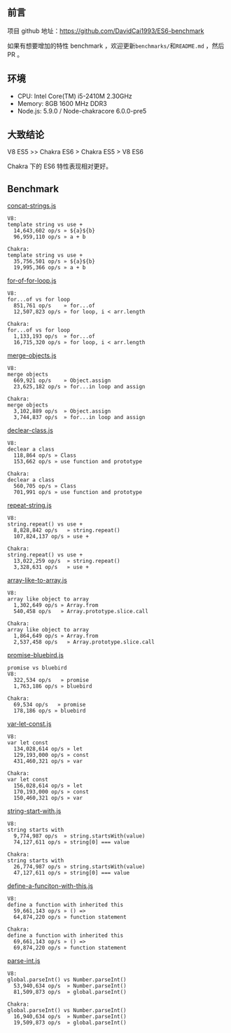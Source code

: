 ## 前言
项目 github 地址：https://github.com/DavidCai1993/ES6-benchmark

如果有想要增加的特性 benchmark ，欢迎更新`benchmarks/`和`README.md` ，然后 PR 。

## 环境

 - CPU: Intel Core(TM) i5-2410M 2.30GHz
 - Memory: 8GB 1600 MHz DDR3
 - Node.js: 5.9.0 / Node-chakracore 6.0.0-pre5

## 大致结论

V8 ES5 >> Chakra ES6 > Chakra ES5 > V8 ES6

Chakra 下的 ES6 特性表现相对更好。

## Benchmark

[concat-strings.js](benchmarks/concat-strings.js)

```
V8:
template string vs use +
  14,643,602 op/s » ${a}${b}
  96,959,110 op/s » a + b

Chakra:
template string vs use +
  35,756,501 op/s » ${a}${b}
  19,995,366 op/s » a + b
```

[for-of-for-loop.js](benchmarks/for-of-for-loop.js)

```
V8:
for...of vs for loop
  851,761 op/s    » for...of
  12,507,823 op/s » for loop, i < arr.length

Chakra:
for...of vs for loop
  1,133,193 op/s  » for...of
  16,715,320 op/s » for loop, i < arr.length
```

[merge-objects.js](benchmarks/merge-objects.js)

```
V8:
merge objects
  669,921 op/s    » Object.assign
  23,625,182 op/s » for...in loop and assign

Chakra:
merge objects
  3,102,889 op/s  » Object.assign
  3,744,837 op/s  » for...in loop and assign
```

[declear-class.js](benchmarks/declear-class.js)

```
V8:
declear a class
  118,864 op/s » Class
  153,662 op/s » use function and prototype

Chakra:
declear a class
  560,705 op/s » Class
  701,991 op/s » use function and prototype
```

[repeat-string.js](benchmarks/repeat-string.js)

```
V8:
string.repeat() vs use +
  8,828,842 op/s   » string.repeat()
  107,824,137 op/s » use +

Chakra:
string.repeat() vs use +
  13,022,259 op/s  » string.repeat()
  3,328,631 op/s   » use +
```

[array-like-to-array.js](benchmarks/array-like-to-array.js)

```
V8:
array like object to array
  1,302,649 op/s » Array.from
  540,458 op/s   » Array.prototype.slice.call

Chakra:
array like object to array
  1,864,649 op/s » Array.from
  2,537,458 op/s   » Array.prototype.slice.call
```

[promise-bluebird.js](benchmarks/promise-bluebird.js)

```
promise vs bluebird
V8:
  322,534 op/s   » promise
  1,763,186 op/s » bluebird

Chakra:
  69,534 op/s   » promise
  178,186 op/s » bluebird
```

[var-let-const.js](benchmarks/var-let-const.js)

```
V8:
var let const
  134,028,614 op/s » let
  129,193,000 op/s » const
  431,460,321 op/s » var

Chakra:
var let const
  156,028,614 op/s » let
  170,193,000 op/s » const
  150,460,321 op/s » var
```

[string-start-with.js](benchmarks/string-start-with.js)

```
V8:
string starts with
  9,774,987 op/s  » string.startsWith(value)
  74,127,611 op/s » string[0] === value

Chakra:
string starts with
  26,774,987 op/s » string.startsWith(value)
  47,127,611 op/s » string[0] === value
```

[define-a-funciton-with-this.js](benchmarks/define-a-funciton-with-this.js)

```
V8:
define a function with inherited this
  59,661,143 op/s » () =>
  64,874,220 op/s » function statement

Chakra:
define a function with inherited this
  69,661,143 op/s » () =>
  69,874,220 op/s » function statement
```

[parse-int.js](benchmarks/parse-int.js)

```
V8:
global.parseInt() vs Number.parseInt()
  53,940,634 op/s  » Number.parseInt()
  81,509,873 op/s  » global.parseInt()

Chakra:
global.parseInt() vs Number.parseInt()
  16,940,634 op/s  » Number.parseInt()
  19,509,873 op/s  » global.parseInt()
```

